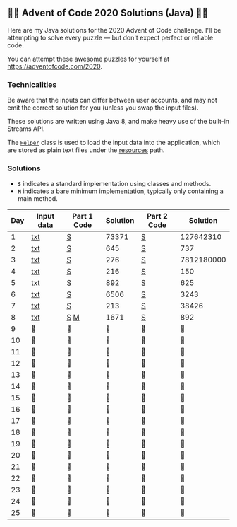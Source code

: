 ## 🎄🎄 Advent of Code 2020 Solutions (Java) 🎄🎄
Here are my Java solutions for the 2020 Advent of Code challenge. I'll be attempting to solve every puzzle — but
 don't expect perfect or reliable code.

You can attempt these awesome puzzles for yourself at https://adventofcode.com/2020.

### Technicalities
Be aware that the inputs can differ between user accounts, and may not emit the correct solution for you (unless you
 swap the input files).

These solutions are written using Java 8, and make heavy use of the built-in Streams API.

The [`Helper`](src/main/java/uk/oczadly/karl/aoc20/Helper.java) class is used to load the input data into the
 application, which are stored as plain text files under the [resources](src/main/resources/inputs) path.
 

### Solutions
- **`S`** indicates a standard implementation using classes and methods.
- **`M`** indicates a bare minimum implementation,
 typically only containing a main method.

Day | Input data | Part 1 Code | Solution | Part 2 Code | Solution
--- | --- | --- | --- | --- | ---
1 | [txt](src/main/resources/inputs/day1.txt) | [S](src/main/java/uk/oczadly/karl/aoc20/day1/Day1Part1.java) | 73371 | [S](src/main/java/uk/oczadly/karl/aoc20/day1/Day1Part2.java) | 127642310
2 | [txt](src/main/resources/inputs/day2.txt) | [S](src/main/java/uk/oczadly/karl/aoc20/day2/Day2Part1.java) | 645 | [S](src/main/java/uk/oczadly/karl/aoc20/day2/Day2Part2.java) | 737
3 | [txt](src/main/resources/inputs/day3.txt) | [S](src/main/java/uk/oczadly/karl/aoc20/day3/Day3Part1.java) | 276 | [S](src/main/java/uk/oczadly/karl/aoc20/day3/Day3Part2.java) | 7812180000
4 | [txt](src/main/resources/inputs/day4.txt) | [S](src/main/java/uk/oczadly/karl/aoc20/day4/Day4Part1.java) | 216 | [S](src/main/java/uk/oczadly/karl/aoc20/day4/Day4Part2.java) | 150
5 | [txt](src/main/resources/inputs/day5.txt) | [S](src/main/java/uk/oczadly/karl/aoc20/day5/Day5Part1.java) | 892 | [S](src/main/java/uk/oczadly/karl/aoc20/day5/Day5Part2.java) | 625
6 | [txt](src/main/resources/inputs/day6.txt) | [S](src/main/java/uk/oczadly/karl/aoc20/day6/Day6Part1.java) | 6506 | [S](src/main/java/uk/oczadly/karl/aoc20/day6/Day6Part2.java) | 3243
7 | [txt](src/main/resources/inputs/day7.txt) | [S](src/main/java/uk/oczadly/karl/aoc20/day7/Day7Part1.java) | 213 | [S](src/main/java/uk/oczadly/karl/aoc20/day7/Day7Part2.java) | 38426
8 | [txt](src/main/resources/inputs/day8.txt) | [S](src/main/java/uk/oczadly/karl/aoc20/day8/Day8Part1.java) [M](src/main/java/uk/oczadly/karl/aoc20/day8/Day8Part1.java) | 1671 | [S](src/main/java/uk/oczadly/karl/aoc20/day8/Day8Part2.java) | 892
9 | 🚧 | 🚧 | 🚧 | 🚧 | 🚧
10 | 🚧 | 🚧 | 🚧 | 🚧 | 🚧
11 | 🚧 | 🚧 | 🚧 | 🚧 | 🚧
12 | 🚧 | 🚧 | 🚧 | 🚧 | 🚧
13 | 🚧 | 🚧 | 🚧 | 🚧 | 🚧
14 | 🚧 | 🚧 | 🚧 | 🚧 | 🚧
15 | 🚧 | 🚧 | 🚧 | 🚧 | 🚧
16 | 🚧 | 🚧 | 🚧 | 🚧 | 🚧
17 | 🚧 | 🚧 | 🚧 | 🚧 | 🚧
18 | 🚧 | 🚧 | 🚧 | 🚧 | 🚧
19 | 🚧 | 🚧 | 🚧 | 🚧 | 🚧
20 | 🚧 | 🚧 | 🚧 | 🚧 | 🚧
21 | 🚧 | 🚧 | 🚧 | 🚧 | 🚧
22 | 🚧 | 🚧 | 🚧 | 🚧 | 🚧
23 | 🚧 | 🚧 | 🚧 | 🚧 | 🚧
24 | 🚧 | 🚧 | 🚧 | 🚧 | 🚧
25 | 🚧 | 🚧 | 🚧 | 🚧 | 🚧